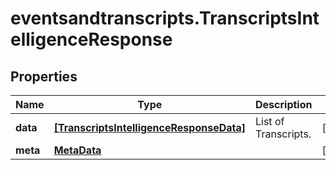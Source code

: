 # eventsandtranscripts.TranscriptsIntelligenceResponse

## Properties

Name | Type | Description | Notes
------------ | ------------- | ------------- | -------------
**data** | [**[TranscriptsIntelligenceResponseData]**](TranscriptsIntelligenceResponseData.md) | List of Transcripts. | [optional] 
**meta** | [**MetaData**](MetaData.md) |  | [optional] 



